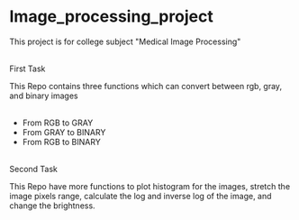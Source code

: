 # Image_processing_project
This project is for college subject "Medical Image Processing"
<br><br>

First Task
<br>

This Repo contains three functions which can convert between rgb, gray, and binary images
<br><br>
* From RGB to GRAY
* From GRAY to BINARY
* From RGB to BINARY
<br><br>

Second Task
<br>

This Repo have more functions to plot histogram for the images, stretch the image pixels range, calculate the log and inverse log of the image, and change the brightness.
<br><br>

